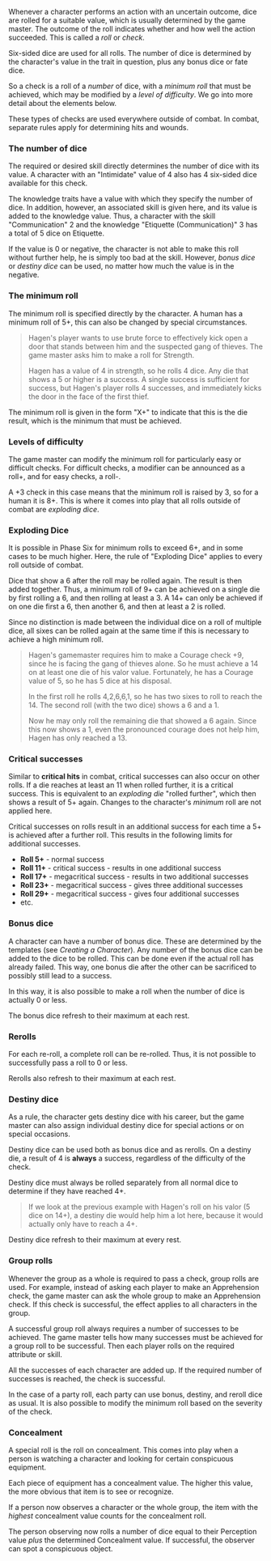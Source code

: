 Whenever a character performs an action with an uncertain outcome, dice are rolled for a suitable value, which is usually determined by the game master. The outcome of the roll indicates whether and how well the action succeeded. This is called a *roll* or *check*.

Six-sided dice are used for all rolls. The number of dice is determined by the character's value in the trait in question, plus any bonus dice or fate dice. 

So a check is a roll of a *number* of dice, with a *minimum roll* that must be achieved, which may be modified by a *level of difficulty*. We go into more detail about the elements below.

These types of checks are used everywhere outside of combat. In combat, separate rules apply for determining hits and wounds.

### The number of dice

The required or desired skill directly determines the number of dice with its value. A character with an "Intimidate" value of 4 also has 4 six-sided dice available for this check.

The knowledge traits have a value with which they specify the number of dice. In addition, however, an associated skill is given here, and its value is added to the knowledge value. Thus, a character with the skill "Communication" 2 and the knowledge "Etiquette (Communication)" 3 has a total of 5 dice on Etiquette.

If the value is 0 or negative, the character is not able to make this roll without further help, he is simply too bad at the skill. However, *bonus dice* or *destiny dice* can be used, no matter how much the value is in the negative.

### The minimum roll

The minimum roll is specified directly by the character. A human has a minimum roll of 5+, this can also be changed by special circumstances.

> Hagen's player wants to use brute force to effectively kick open a door that stands between him and the suspected gang of thieves. The game master asks him to make a roll for Strength.
>
>Hagen has a value of 4 in strength, so he rolls 4 dice. Any die that shows a 5 or higher is a success. A single success is sufficient for success, but Hagen's player rolls 4 successes, and immediately kicks the door in the face of the first thief.

The minimum roll is given in the form "X+" to indicate that this is the die result, which is the minimum that must be achieved. 

### Levels of difficulty

The game master can modify the minimum roll for particularly easy or difficult checks. For difficult checks, a modifier can be announced as a roll+, and for easy checks, a roll-.

A +3 check in this case means that the minimum roll is raised by 3, so for a human it is 8+. This is where it comes into play that all rolls outside of combat are *exploding dice*.

### Exploding Dice

It is possible in Phase Six for minimum rolls to exceed 6+, and in some cases to be much higher. Here, the rule of "Exploding Dice" applies to every roll outside of combat.

Dice that show a 6 after the roll may be rolled again. The result is then added together. Thus, a minimum roll of 9+ can be achieved on a single die by first rolling a 6, and then rolling at least a 3. A 14+ can only be achieved if on one die first a 6, then another 6, and then at least a 2 is rolled. 

Since no distinction is made between the individual dice on a roll of multiple dice, all sixes can be rolled again at the same time if this is necessary to achieve a high minimum roll.

> Hagen's gamemaster requires him to make a Courage check +9, since he is facing the gang of thieves alone. So he must achieve a 14 on at least one die of his valor value. Fortunately, he has a Courage value of 5, so he has 5 dice at his disposal. 
>
> In the first roll he rolls 4,2,6,6,1, so he has two sixes to roll to reach the 14. The second roll (with the two dice) shows a 6 and a 1. 
>
> Now he may only roll the remaining die that showed a 6 again. Since this now shows a 1, even the pronounced courage does not help him, Hagen has only reached a 13.

### Critical successes

Similar to **critical hits** in combat, critical successes can also occur on other rolls. If a die reaches at least an 11 when rolled further, it is a critical success. This is equivalent to an *exploding die* "rolled further", which then shows a result of 5+ again. Changes to the character's *minimum* roll are not applied here.

Critical successes on rolls result in an additional success for each time a 5+ is achieved after a further roll. This results in the following limits for additional successes.

* **Roll 5+** - normal success
* **Roll 11+** - critical success - results in one additional success
* **Roll 17+** - megacritical success - results in two additional successes
* **Roll 23+** - megacritical success - gives three additional successes
* **Roll 29+** - megacritical success - gives four additional successes
* etc.

### Bonus dice

A character can have a number of bonus dice. These are determined by the templates (see *Creating a Character*). Any number of the bonus dice can be added to the dice to be rolled. This can be done even if the actual roll has already failed. This way, one bonus die after the other can be sacrificed to possibly still lead to a success.

In this way, it is also possible to make a roll when the number of dice is actually 0 or less.

The bonus dice refresh to their maximum at each rest. 

### Rerolls

For each re-roll, a complete roll can be re-rolled. Thus, it is not possible to successfully pass a roll to 0 or less.

Rerolls also refresh to their maximum at each rest.

### Destiny dice

As a rule, the character gets destiny dice with his career, but the game master can also assign individual destiny dice for special actions or on special occasions.

Destiny dice can be used both as bonus dice and as rerolls. On a destiny die, a result of 4 is **always** a success, regardless of the difficulty of the check.

Destiny dice must always be rolled separately from all normal dice to determine if they have reached 4+.

> If we look at the previous example with Hagen's roll on his valor (5 dice on 14+), a destiny die would help him a lot here, because it would actually only have to reach a 4+.

Destiny dice refresh to their maximum at every rest. 

### Group rolls

Whenever the group as a whole is required to pass a check, group rolls are used. For example, instead of asking each player to make an Apprehension check, the game master can ask the whole group to make an Apprehension check. If this check is successful, the effect applies to all characters in the group.

A successful group roll always requires a number of successes to be achieved. The game master tells how many successes must be achieved for a group roll to be successful. Then each player rolls on the required attribute or skill. 

All the successes of each character are added up. If the required number of successes is reached, the check is successful.

In the case of a party roll, each party can use bonus, destiny, and reroll dice as usual. It is also possible to modify the minimum roll based on the severity of the check.

### Concealment

A special roll is the roll on concealment. This comes into play when a person is watching a character and looking for certain conspicuous equipment. 

Each piece of equipment has a concealment value. The higher this value, the more obvious that item is to see or recognize. 

If a person now observes a character or the whole group, the item with the *highest* concealment value counts for the concealment roll. 

The person observing now rolls a number of dice equal to their Perception value *plus* the determined Concealment value. If successful, the observer can spot a conspicuous object.
